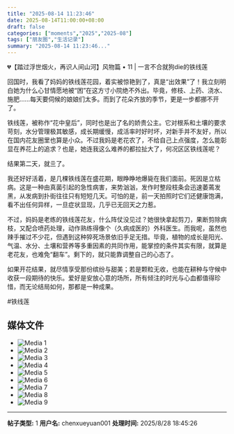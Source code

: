 ```yaml
---
title: "2025-08-14 11:23:46"
date: 2025-08-14T11:00:00+08:00
draft: false
categories: ["moments","2025","2025-08"]
tags: ["朋友圈","生活记录"]
summary: "2025-08-14 11:23:46..."
---
```


💔【踏过浮世烟火，再识人间山河】风物篇 • 11 | 一言不合就狗die的铁线莲

回国时，我看了妈妈的铁线莲花园，着实被惊艳到了，真是“出效果”了！我立刻明白她为什么心甘情愿地被“困”在这方寸小院绝不外出。毕竟，修枝、上药、浇水、施肥……每天要伺候的娘娘们太多。而到了花朵齐放的季节，更是一步都挪不开了。

铁线莲，被称作“花中皇后”，同时也是出了名的娇贵公主。它对根系和土壤的要求苛刻，水分管理极其敏感，成长期缓慢，成活率时好时坏，对新手并不友好，所以在国内花友圈里也算是小众。不过我妈是老花农了，不给自己上点强度，怎么能彰显在养花上的追求？也是，她连我这么难养的都拉扯大了，何况区区铁线莲呢？

结果第二天，就亖了。

我还好好活着，是几棵铁线莲在盛花期，眼睁睁地爆毙在我们面前。死因是立枯病。这是一种由真菌引起的急性病害，来势汹汹，发作时整段枝条会迅速萎蔫发黑，从发病到扑街往往只有短短几天。可怕的是，前一天拍照时它们还健康饱满，看不出任何异样，一旦症状显现，几乎已无回天之力惹。

不过，妈妈是老练的铁线莲花友，什么阵仗没见过？她很快拿起剪刀，果断剪除病枝，又配合喷药处理，动作熟练得像个（久病成医的）外科医生。而我呢，虽然也辣手摧过不少花，但遇到这种猝死场景依旧手足无措。毕竟，植物的成长是阳光、气温、水分、土壤和营养等多重因素的共同作用，能掌控的条件其实有限，就算是老花友，也难免“翻车”。剩下的，就只能靠调整自己的心态了。

如果开花结果，就尽情享受那份缤纷与甜美；若是颗粒无收，也能在耕种与守候中收获一段期待的快乐。爱好是安放心意的场所，所有倾注的时光与心血都值得珍惜，而无论结局如何，那都是一种成果。

​#铁线莲

## 媒体文件

- ![Media 1](/Moments/photos/2025-08-14/202508141123460.jpg)
- ![Media 2](/Moments/photos/2025-08-14/202508141123461.jpg)
- ![Media 3](/Moments/photos/2025-08-14/202508141123462.jpg)
- ![Media 4](/Moments/photos/2025-08-14/202508141123463.jpg)
- ![Media 5](/Moments/photos/2025-08-14/202508141123464.jpg)
- ![Media 6](/Moments/photos/2025-08-14/202508141123465.jpg)
- ![Media 7](/Moments/photos/2025-08-14/202508141123466.jpg)
- ![Media 8](/Moments/photos/2025-08-14/202508141123467.jpg)
- ![Media 9](/Moments/photos/2025-08-14/202508141123468.jpg)

---

**帖子类型:** 1
**用户名:** chenxueyuan001
**处理时间:** 2025/8/28 18:45:26